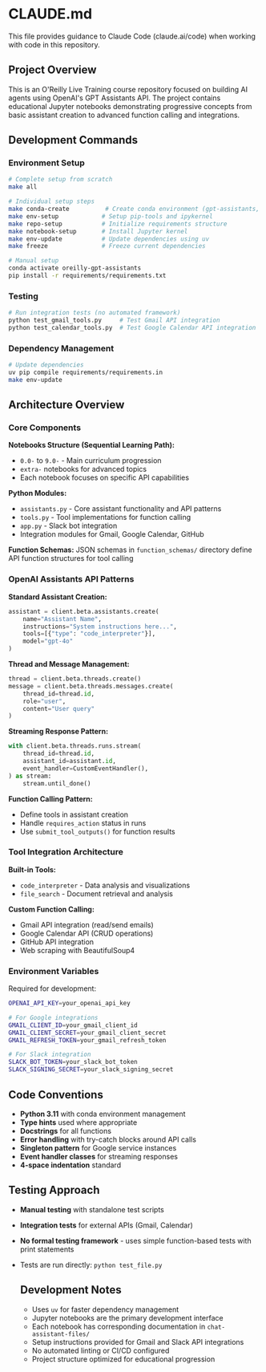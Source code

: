 # CLAUDE.md

This file provides guidance to Claude Code (claude.ai/code) when working with code in this repository.

## Project Overview

This is an O'Reilly Live Training course repository focused on building AI agents using OpenAI's GPT Assistants API. The project contains educational Jupyter notebooks demonstrating progressive concepts from basic assistant creation to advanced function calling and integrations.

## Development Commands

### Environment Setup
```bash
# Complete setup from scratch
make all

# Individual setup steps
make conda-create          # Create conda environment (gpt-assistants, Python 3.11)
make env-setup            # Setup pip-tools and ipykernel
make repo-setup           # Initialize requirements structure
make notebook-setup       # Install Jupyter kernel
make env-update           # Update dependencies using uv
make freeze               # Freeze current dependencies

# Manual setup
conda activate oreilly-gpt-assistants
pip install -r requirements/requirements.txt
```

### Testing
```bash
# Run integration tests (no automated framework)
python test_gmail_tools.py     # Test Gmail API integration
python test_calendar_tools.py  # Test Google Calendar API integration
```

### Dependency Management
```bash
# Update dependencies
uv pip compile requirements/requirements.in
make env-update
```

## Architecture Overview

### Core Components

**Notebooks Structure (Sequential Learning Path):**
- `0.0-` to `9.0-` - Main curriculum progression
- `extra-` notebooks for advanced topics
- Each notebook focuses on specific API capabilities

**Python Modules:**
- `assistants.py` - Core assistant functionality and API patterns
- `tools.py` - Tool implementations for function calling
- `app.py` - Slack bot integration
- Integration modules for Gmail, Google Calendar, GitHub

**Function Schemas:** JSON schemas in `function_schemas/` directory define API function structures for tool calling

### OpenAI Assistants API Patterns

**Standard Assistant Creation:**
```python
assistant = client.beta.assistants.create(
    name="Assistant Name",
    instructions="System instructions here...",
    tools=[{"type": "code_interpreter"}],
    model="gpt-4o"
)
```

**Thread and Message Management:**
```python
thread = client.beta.threads.create()
message = client.beta.threads.messages.create(
    thread_id=thread.id,
    role="user",
    content="User query"
)
```

**Streaming Response Pattern:**
```python
with client.beta.threads.runs.stream(
    thread_id=thread.id,
    assistant_id=assistant.id,
    event_handler=CustomEventHandler(),
) as stream:
    stream.until_done()
```

**Function Calling Pattern:**
- Define tools in assistant creation
- Handle `requires_action` status in runs
- Use `submit_tool_outputs()` for function results

### Tool Integration Architecture

**Built-in Tools:**
- `code_interpreter` - Data analysis and visualizations
- `file_search` - Document retrieval and analysis

**Custom Function Calling:**
- Gmail API integration (read/send emails)
- Google Calendar API (CRUD operations)
- GitHub API integration
- Web scraping with BeautifulSoup4

### Environment Variables

Required for development:
```bash
OPENAI_API_KEY=your_openai_api_key

# For Google integrations
GMAIL_CLIENT_ID=your_gmail_client_id
GMAIL_CLIENT_SECRET=your_gmail_client_secret
GMAIL_REFRESH_TOKEN=your_gmail_refresh_token

# For Slack integration
SLACK_BOT_TOKEN=your_slack_bot_token
SLACK_SIGNING_SECRET=your_slack_signing_secret
```

## Code Conventions

- **Python 3.11** with conda environment management
- **Type hints** used where appropriate
- **Docstrings** for all functions
- **Error handling** with try-catch blocks around API calls
- **Singleton pattern** for Google service instances
- **Event handler classes** for streaming responses
- **4-space indentation** standard

## Testing Approach

- **Manual testing** with standalone test scripts
- **Integration tests** for external APIs (Gmail, Calendar)
- **No formal testing framework** - uses simple function-based tests with print statements
- Tests are run directly: `python test_file.py`

    ## Development Notes

    - Uses `uv` for faster dependency management
    - Jupyter notebooks are the primary development interface
    - Each notebook has corresponding documentation in `chat-assistant-files/`
    - Setup instructions provided for Gmail and Slack API integrations
    - No automated linting or CI/CD configured
    - Project structure optimized for educational progression